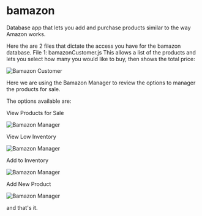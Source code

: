 # bamazon
Database app that lets you add and purchase products similar to the way Amazon works.

Here the are 2 files that dictate the access you have for the bamazon database.
File 1: bamazonCustomer.js
This allows a list of the products and lets you select how many you would like to buy, then shows the total price:


![Bamazon Customer](https://deadduck83.github.io/bamazon/videoGifs/bamazonCustomer.gif)

Here we are using the Bamazon Manager to review the options to manager the products for sale.

The options available are:

View Products for Sale

![Bamazon Manager](https://deadduck83.github.io/bamazon/videoGifs/bamazonManager_products_for_sale.gif)

View Low Inventory

![Bamazon Manager](https://deadduck83.github.io/bamazon/videoGifs/bamazonManager_low_inventory.gif)

Add to Inventory

![Bamazon Manager](https://deadduck83.github.io/bamazon/videoGifs/bamazonManager_add_qty.gif)

Add New Product

![Bamazon Manager](https://deadduck83.github.io/bamazon/videoGifs/bamazonManager_add_product.gif)

and that's it.
